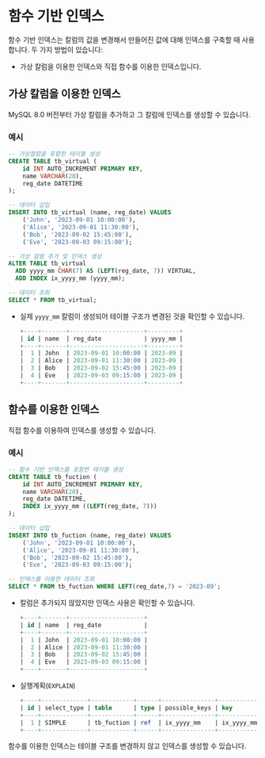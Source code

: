 # 함수 기반 인덱스

함수 기반 인덱스는 칼럼의 값을 변경해서 만들어진 값에 대해 인덱스를 구축할 때 사용합니다. 
두 가지 방법이 있습니다: 
+ 가상 칼럼을 이용한 인덱스와 직접 함수를 이용한 인덱스입니다.

## 가상 칼럼을 이용한 인덱스
MySQL 8.0 버전부터 가상 칼럼을 추가하고 그 칼럼에 인덱스를 생성할 수 있습니다.

### 예시
```sql
-- 가상컬럼을 포함한 테이블 생성
CREATE TABLE tb_virtual (
    id INT AUTO_INCREMENT PRIMARY KEY,
    name VARCHAR(20),
    reg_date DATETIME
);

-- 데이터 삽입
INSERT INTO tb_virtual (name, reg_date) VALUES
    ('John', '2023-09-01 10:00:00'),
    ('Alice', '2023-09-01 11:30:00'),
    ('Bob', '2023-09-02 15:45:00'),
    ('Eve', '2023-09-03 09:15:00');

-- 가상 칼럼 추가 및 인덱스 생성
ALTER TABLE tb_virtual 
  ADD yyyy_mm CHAR(7) AS (LEFT(reg_date, 7)) VIRTUAL,
  ADD INDEX ix_yyyy_mm (yyyy_mm);

-- 데이터 조회
SELECT * FROM tb_virtual;
```  
+ 실제 `yyyy_mm` 칼럼이 생성되어 테이블 구조가 변경된 것을 확인할 수 있습니다.
    ```SQL
    +----+-------+---------------------+---------+
    | id | name  | reg_date            | yyyy_mm |
    +----+-------+---------------------+---------+
    |  1 | John  | 2023-09-01 10:00:00 | 2023-09 |
    |  2 | Alice | 2023-09-01 11:30:00 | 2023-09 |
    |  3 | Bob   | 2023-09-02 15:45:00 | 2023-09 |
    |  4 | Eve   | 2023-09-03 09:15:00 | 2023-09 |
    +----+-------+---------------------+---------+
    ```

## 함수를 이용한 인덱스
직접 함수를 이용하여 인덱스를 생성할 수 있습니다.

### 예시
```sql
-- 함수 기반 인덱스를 포함한 테이블 생성
CREATE TABLE tb_fuction (
    id INT AUTO_INCREMENT PRIMARY KEY,
    name VARCHAR(20),
    reg_date DATETIME,
    INDEX ix_yyyy_mm ((LEFT(reg_date, 7)))
);

-- 데이터 삽입
INSERT INTO tb_fuction (name, reg_date) VALUES
    ('John', '2023-09-01 10:00:00'),
    ('Alice', '2023-09-01 11:30:00'),
    ('Bob', '2023-09-02 15:45:00'),
    ('Eve', '2023-09-03 09:15:00');

-- 인덱스를 이용한 데이터 조회
SELECT * FROM tb_fuction WHERE LEFT(reg_date,7) = '2023-09';
```
+ 칼럼은 추가되지 않았지만 인덱스 사용은 확인할 수 있습니다.
  ```SQL
  +----+-------+---------------------+
  | id | name  | reg_date            |
  +----+-------+---------------------+
  |  1 | John  | 2023-09-01 10:00:00 |
  |  2 | Alice | 2023-09-01 11:30:00 |
  |  3 | Bob   | 2023-09-02 15:45:00 |
  |  4 | Eve   | 2023-09-03 09:15:00 |
  +----+-------+---------------------+
  ```
+ 실행계획(`EXPLAIN`)
  ```SQL
  +----+-------------+------------+------+---------------+------------+---------+-------+
  | id | select_type | table      | type | possible_keys | key        | key_len | ref   |
  +----+-------------+------------+------+---------------+------------+---------+-------+
  |  1 | SIMPLE      | tb_fuction | ref  | ix_yyyy_mm    | ix_yyyy_mm | 17      | const |
  +----+-------------+------------+------+---------------+------------+---------+-------+ 
  ```  
  
함수를 이용한 인덱스는 테이블 구조를 변경하지 않고 인덱스를 생성할 수 있습니다.